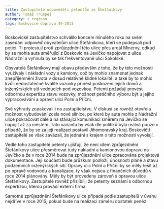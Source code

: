 ```yaml
---
title: Zastupitelé odpověděli petentům ze Štefánikovy
author: Tomáš Trumpeš
category: z regionu
tags: Boskovice doprava 49-2013
---
```


Boskovické zastupitelstvo schválilo koncem minulého roku na svém zasedání odpověď obyvatelům ulice Štefánikova, kteří se podepsali pod petici. Ti protestují proti zprůjezdnění této ulice přes areál Minervy, odkud by se mohla auta směřující z Boskovic na Jevíčko napojovat z ulice Nádražní a vyhnula by se tak frekventované ulici Sokolské.

Obyvatelé Štefánikovy mají obavu především z toho, že by této možnosti využívaly i nákladní vozy a kamiony, což by mohlo znamenat jednak znepříjemnění života v dosud relativně klidné lokalitě, a také by to mohlo kvůli nedostatečné kvalitě vozovky přinést poškození jejich domů a inženýrských sítí vedoucích pod vozovkou. Petenti požadují provést odbornou expertízu stavu vozovky, možnost petičního výboru být u jejího vypracovávání a opravit ulici Polní a Příční.

Své výhrady zopakovali i na zastupitelstvu. V diskusi se rovněž otevřela možnost vybudování zcela nové silnice, po které by auta mohla z Nádražní ulice pokračovat dále a na stávající komunikaci směrem na Jevíčko se napojit až za městem. Tato varianta by však dle politiků byla reálná pouze v případě, že by se za její realizaci postavil Jihomoravský kraj. Boskovičtí zastupitelé se však zavázali, že jednání s krajem o této možnosti vyvolají.

Vedle toho zastupitelé petenty ujišťují, že není cílem zprůjezdnění Štefánikovy ulice přesměrovat tudy nákladní a kamionovou dopravu na Jevíčko a že v roce 2014 bude na zprůjezdnění ulice zpracována projektová dokumentace. Její součástí bude průzkum podloží, únosnosti pláně a stavu podzemních inženýrských sítí. Opravy ulic Polní a Příční by se měly řešit až po opravě vodovodu a kanalizace, ty však nejsou z finančních důvodů v roce 2014 plánovány. Měly by být provedeny zároveň s opravou ulice Štefánikovy. Zastupitelé rovněž přislíbili, že petenty seznámí s odbornou expertízou, kterou provádí externí firma.

Samotné zprůjezdnění Štefánikovy ulice připadá podle zastupitelů v úvahu nejdříve v roce 2015, pokud bude na realizaci záměru dostatek peněz.